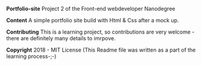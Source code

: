 **Portfolio-site**
Project 2 of the Front-end webdeveloper Nanodegree

**Content**
A simple portfolio site build with Html & Css after a mock up.

**Contributing**
This is a learning project, so contributions are very welcome - there are definitely many details to imrpove.

**Copyright**
2018 - MIT License 
(This Readme file was written as a part of the learning process-;-) 

